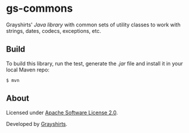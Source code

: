 gs-commons
==========

Grayshirts' *Java library* with common sets of utility classes to work with strings, dates, codecs, exceptions, etc.


Build
-----

To build this library, run the test, generate the _.jar_ file and install
it in your local Maven repo:

    $ mvn


About
-----

Licensed under [Apache Software License 2.0](https://www.apache.org/licenses/LICENSE-2.0).

Developed by [Grayshirts](http://grayshirts.com.ar).
